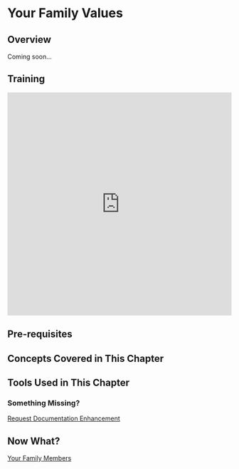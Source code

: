 # Your Family Values

## Overview

Coming soon...

## Training 

<div class="video-container">
    <iframe width="100%" height="500" src="https://www.youtube.com/embed/5kWUCqbBV9U?si=qdmnyk_vFDvWdlDA" title="YouTube video player" frameborder="0" allow="accelerometer; autoplay; clipboard-write; encrypted-media; gyroscope; picture-in-picture; web-share" referrerpolicy="strict-origin-when-cross-origin" allowfullscreen></iframe>
</div>


## Pre-requisites

## Concepts Covered in This Chapter

## Tools Used in This Chapter

### Something Missing?

<div class="grid-buttons">
    <a class="btn" href="https://forms.gle/2ZMtwUxg1egV8sHT8">Request Documentation Enhancement</a>
</div>

## Now What?

<div class="grid-buttons">
    <a class="btn" href="{{ '/training/building-a-skill/your-family-members/' | url }}">Your Family Members</a>
</div>